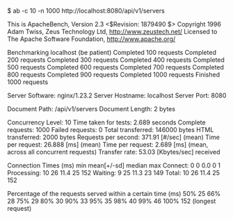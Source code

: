 $ ab -c 10 -n 1000 http://localhost:8080/api/v1/servers

This is ApacheBench, Version 2.3 <$Revision: 1879490 $>
Copyright 1996 Adam Twiss, Zeus Technology Ltd, http://www.zeustech.net/
Licensed to The Apache Software Foundation, http://www.apache.org/

Benchmarking localhost (be patient)
Completed 100 requests
Completed 200 requests
Completed 300 requests
Completed 400 requests
Completed 500 requests
Completed 600 requests
Completed 700 requests
Completed 800 requests
Completed 900 requests
Completed 1000 requests
Finished 1000 requests


Server Software:        nginx/1.23.2
Server Hostname:        localhost
Server Port:            8080

Document Path:          /api/v1/servers
Document Length:        2 bytes

Concurrency Level:      10
Time taken for tests:   2.689 seconds
Complete requests:      1000
Failed requests:        0
Total transferred:      146000 bytes
HTML transferred:       2000 bytes
Requests per second:    371.91 [#/sec] (mean)
Time per request:       26.888 [ms] (mean)
Time per request:       2.689 [ms] (mean, across all concurrent requests)
Transfer rate:          53.03 [Kbytes/sec] received

Connection Times (ms)
              min  mean[+/-sd] median   max
Connect:        0    0   0.0      0       1
Processing:    10   26  11.4     25     152
Waiting:        9   25  11.3     23     149
Total:         10   26  11.4     25     152

Percentage of the requests served within a certain time (ms)
  50%     25
  66%     28
  75%     29
  80%     30
  90%     33
  95%     35
  98%     40
  99%     46
 100%    152 (longest request)